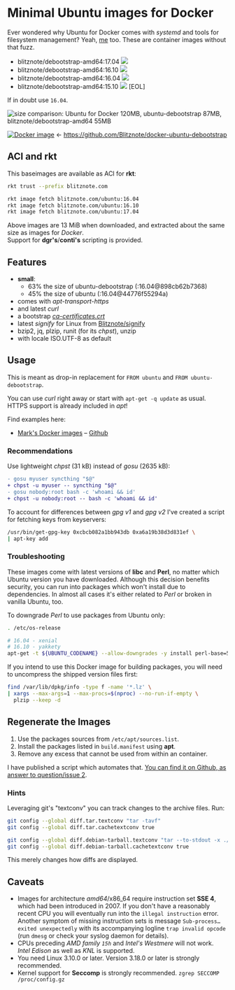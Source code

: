 Minimal Ubuntu images for Docker
================================

Ever wondered why Ubuntu for Docker comes with *systemd* and tools for filesystem management?
Yeah, [me](https://twitter.com/murmosh) too.
These are container images without that fuzz.

* blitznote/debootstrap-amd64:17.04 [![](https://images.microbadger.com/badges/image/blitznote/debootstrap-amd64:17.04.svg)](http://microbadger.com/images/blitznote/debootstrap-amd64 "Ubuntu 17.04 on MicroBadger.com")
* blitznote/debootstrap-amd64:16.10 [![](https://images.microbadger.com/badges/image/blitznote/debootstrap-amd64:16.10.svg)](http://microbadger.com/images/blitznote/debootstrap-amd64 "Ubuntu 16.10 on MicroBadger.com")
* blitznote/debootstrap-amd64:16.04 [![](https://images.microbadger.com/badges/image/blitznote/debootstrap-amd64:16.04.svg)](http://microbadger.com/images/blitznote/debootstrap-amd64 "Ubuntu 16.04 on MicroBadger.com")
* blitznote/debootstrap-amd64:15.10 [![](https://images.microbadger.com/badges/image/blitznote/debootstrap-amd64:15.10.svg)](http://microbadger.com/images/blitznote/debootstrap-amd64 "obsolete Ubuntu 15.10 on MicroBadger.com") [EOL]

If in doubt use `16.04`.

![size comparison: Ubuntu for Docker 120MB, ubuntu-debootstrap 87MB, blitznote/debootstrap-amd64 55MB](https://rawgit.com/Blitznote/docker-ubuntu-debootstrap/master/ubuntu-for-Docker-sizes.svg)

[![Docker image](https://img.shields.io/badge/Docker-blitznote%2Fdebootstrap-blue.svg)](https://hub.docker.com/r/blitznote/debootstrap-amd64/) ← https://github.com/Blitznote/docker-ubuntu-debootstrap

## ACI and rkt

This baseimages are available as ACI for **rkt**:

```bash
rkt trust --prefix blitznote.com

rkt image fetch blitznote.com/ubuntu:16.04
rkt image fetch blitznote.com/ubuntu:16.10
rkt image fetch blitznote.com/ubuntu:17.04
```

Above images are 13 MiB when downloaded, and extracted about the same size as images for *Docker*.  
Support for **dgr's**/**conti's** scripting is provided.

Features
--------

* **small**:
  * 63% the size of ubuntu-debootstrap (:16.04@898cb62b7368)
  * 45% the size of ubuntu (:16.04@44776f55294a)
* comes with *apt-transport-https*
* and latest *curl*
* a bootstrap *[ca-certificates.crt](https://github.com/wmark/docker-curl/blob/master/ca-certificates.crt)*
* latest *signify* for Linux from [Blitznote/signify](https://github.com/Blitznote/signify)
* bzip2, jq, plzip, runit (for its *chpst*), unzip
* with locale ISO.UTF-8 as default

Usage
-----

This is meant as drop-in replacement for ```FROM ubuntu``` and ```FROM ubuntu-debootstrap```.

You can use *curl* right away or start with ```apt-get -q update``` as usual.
HTTPS support is already included in *apt*!

Find examples here:

* [Mark's Docker images](https://hub.docker.com/u/wmark/) – [Github](https://github.com/search?q=user%3Awmark+docker-)

### Recommendations

Use lightweight *chpst* (31 kB) instead of *gosu* (2635 kB):

```diff
- gosu myuser syncthing "$@"
+ chpst -u myuser -- syncthing "$@"
- gosu nobody:root bash -c 'whoami && id'
+ chpst -u nobody:root -- bash -c 'whoami && id'
```

To account for differences between *gpg v1* and *gpg v2*
I've created a script for fetching keys from keyservers:

```bash
/usr/bin/get-gpg-key 0xcbcb082a1bb943db 0xa6a19b38d3d831ef \
| apt-key add
```

### Troubleshooting

These images come with latest versions of **libc** and **Perl**, no matter which
Ubuntu version you have downloaded.
Although this decision benefits security, you can run into packages which won't install due to dependencies.
In almost all cases it's either related to *Perl* or broken in vanilla Ubuntu, too.

To downgrade *Perl* to use packages from Ubuntu only:

```bash
. /etc/os-release

# 16.04 - xenial
# 16.10 - yakkety
apt-get -t ${UBUNTU_CODENAME} --allow-downgrades -y install perl-base=5.22*
```

If you intend to use this Docker image for building packages, you will need to uncompress
the shipped version files first:

```bash
find /var/lib/dpkg/info -type f -name '*.lz' \
| xargs --max-args=1 --max-procs=$(nproc) --no-run-if-empty \
  plzip --keep -d
```

Regenerate the Images
---------------------

1. Use the packages sources from `/etc/apt/sources.list`.
2. Install the packages listed in `build.manifest` using **apt**.
3. Remove any excess that cannot be used from within an container.

I have published a script which automates that.
[You can find it on Github, as answer to question/issue 2](https://github.com/Blitznote/docker-ubuntu-debootstrap/issues/2#issuecomment-256456602).

### Hints

Leveraging git's "textconv" you can track changes to the archive files. Run:

```bash
git config --global diff.tar.textconv "tar -tavf"
git config --global diff.tar.cachetextconv true

git config --global diff.debian-tarball.textconv "tar --to-stdout -x ./var/lib/dpkg/available -f"
git config --global diff.debian-tarball.cachetextconv true
```

This merely changes how diffs are displayed.

Caveats
-------

* Images for architecture *amd64*/x86_64 require instruction set **SSE 4**, which had been introduced in 2007.
  If you don't have a reasonably recent CPU you will eventually run into the `illegal instruction` error.
  Another symptom of missing instruction sets is message `Sub-process… exited unexpectedly` with its
  accompanying logline `trap invalid opcode` (run `dmesg` or check your syslog daemon for details).
* CPUs preceding *AMD family `15h`* and *Intel's Westmere* will not work.  
  *Intel Edison* as well as *KNL* is supported.
* You need Linux 3.10.0 or later. Version 3.18.0 or later is strongly recommended.
* Kernel support for **Seccomp** is strongly recommended.
  `zgrep SECCOMP /proc/config.gz`
